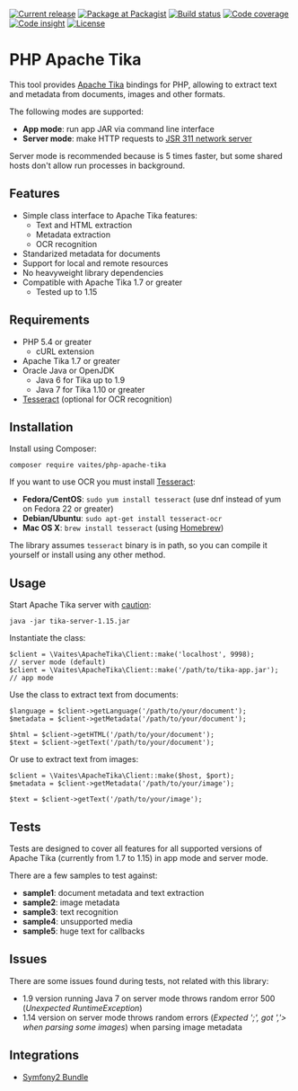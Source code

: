 [![Current release](https://img.shields.io/github/release/vaites/php-apache-tika.svg)](https://github.com/vaites/php-apache-tika/releases/latest)
[![Package at Packagist](https://img.shields.io/packagist/v/vaites/php-apache-tika.svg)](https://packagist.org/packages/vaites/php-apache-tika)
[![Build status](https://travis-ci.org/vaites/php-apache-tika.svg?branch=master)](https://travis-ci.org/vaites/php-apache-tika)
[![Code coverage](https://img.shields.io/codecov/c/github/vaites/php-apache-tika.svg)](https://codecov.io/github/vaites/php-apache-tika)
[![Code insight](https://img.shields.io/sensiolabs/i/ec066502-0fde-4455-9fc3-8e9fe6867834.svg)](https://insight.sensiolabs.com/projects/ec066502-0fde-4455-9fc3-8e9fe6867834)
[![License](https://img.shields.io/github/license/vaites/php-apache-tika.svg)](https://github.com/vaites/php-apache-tika/blob/master/LICENSE)

PHP Apache Tika
===============

This tool provides [Apache Tika](https://tika.apache.org) bindings for PHP, allowing to extract text and metadata 
from documents, images and other formats. 

The following modes are supported:
* **App mode**: run app JAR via command line interface
* **Server mode**: make HTTP requests to [JSR 311 network server](http://wiki.apache.org/tika/TikaJAXRS)

Server mode is recommended because is 5 times faster, but some shared hosts don't allow run processes in background.

Features
--------

* Simple class interface to Apache Tika features:
    * Text and HTML extraction
    * Metadata extraction
    * OCR recognition
* Standarized metadata for documents
* Support for local and remote resources
* No heavyweight library dependencies
* Compatible with Apache Tika 1.7 or greater
    * Tested up to 1.15

Requirements
------------

* PHP 5.4 or greater
    * cURL extension
* Apache Tika 1.7 or greater
* Oracle Java or OpenJDK 
    * Java 6 for Tika up to 1.9
    * Java 7 for Tika 1.10 or greater
* [Tesseract](https://github.com/tesseract-ocr/tesseract) (optional for OCR recognition)
    

Installation
------------

Install using Composer:

    composer require vaites/php-apache-tika

If you want to use OCR you must install [Tesseract](https://github.com/tesseract-ocr/tesseract):

* **Fedora/CentOS**: `sudo yum install tesseract` (use dnf instead of yum on Fedora 22 or greater)
* **Debian/Ubuntu**: `sudo apt-get install tesseract-ocr`
* **Mac OS X**: `brew install tesseract` (using [Homebrew](http://brew.sh))

The library assumes `tesseract` binary is in path, so you can compile it yourself or install using any other method. 

Usage
-----

Start Apache Tika server with [caution](http://www.openwall.com/lists/oss-security/2015/08/13/5):

    java -jar tika-server-1.15.jar
    
Instantiate the class:

    $client = \Vaites\ApacheTika\Client::make('localhost', 9998);           // server mode (default)
    $client = \Vaites\ApacheTika\Client::make('/path/to/tika-app.jar');     // app mode 

Use the class to extract text from documents:

    $language = $client->getLanguage('/path/to/your/document');
    $metadata = $client->getMetadata('/path/to/your/document');

    $html = $client->getHTML('/path/to/your/document');
    $text = $client->getText('/path/to/your/document');

Or use to extract text from images:

    $client = \Vaites\ApacheTika\Client::make($host, $port);
    $metadata = $client->getMetadata('/path/to/your/image');

    $text = $client->getText('/path/to/your/image');
    
Tests
-----

Tests are designed to cover all features for all supported versions of Apache Tika (currently from 1.7 to 1.15) in 
app mode and server mode.

There are a few samples to test against:

* **sample1**: document metadata and text extraction
* **sample2**: image metadata 
* **sample3**: text recognition
* **sample4**: unsupported media
* **sample5**: huge text for callbacks 

Issues
------------

There are some issues found during tests, not related with this library:

* 1.9 version running Java 7 on server mode throws random error 500 (*Unexpected RuntimeException*)
* 1.14 version on server mode throws random errors (*Expected ';', got ','> when parsing some images*) when parsing
image metadata
    
Integrations
-----

- [Symfony2 Bundle](https://github.com/welcoMattic/ApacheTikaBundle)
